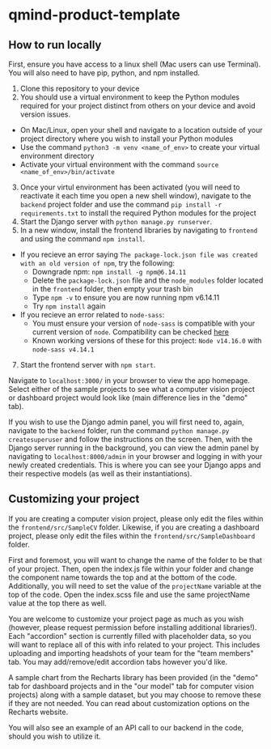 # qmind-product-template

## How to run locally
First, ensure you have access to a linux shell (Mac users can use Terminal). You will also need to have pip, python, and npm installed.

1. Clone this repository to your device
2. You should use a virtual environment to keep the Python modules required for your project distinct from others on your device and avoid version issues. 
- On Mac/Linux, open your shell and navigate to a location outside of your project directory where you wish to install your Python modules
- Use the command `python3 -m venv <name_of_env>` to create your virtual environment directory
- Activate your virtual environment with the command `source <name_of_env>/bin/activate`
3. Once your virtul environment has been activated (you will need to reactivate it each time you open a new shell window), navigate to the `backend` project folder and use the command `pip install -r requirements.txt` to install the required Python modules for the project
4. Start the Django server with `python manage.py runserver`.
5. In a new window, install the frontend libraries by navigating to `frontend` and using the command `npm install`.
- If you recieve an error saying `The package-lock.json file was created with an old version of npm`, try the following:
  - Downgrade npm: `npm install -g npm@6.14.11`
  - Delete the `package-lock.json` file and the `node_modules` folder located in the `frontend` folder, then empty your trash bin
  - Type `npm -v` to ensure you are now running npm v6.14.11
  - Try `npm install` again
- If you recieve an error related to `node-sass`:
  - You must ensure your version of `node-sass` is compatible with your current version of `node`. Compatibility can be checked [here](https://www.npmjs.com/package/node-sass)
  - Known working versions of these for this project: `Node v14.16.0` with `node-sass v4.14.1`
7. Start the frontend server with `npm start`.

Navigate to `localhost:3000/` in your browser to view the app homepage. Select either of the sample projects to see what a computer vision project or dashboard project would look like (main difference lies in the "demo" tab).

If you wish to use the Django admin panel, you will first need to, again, navigate to the `backend` folder, run the command `python manage.py createsuperuser` and follow the instructions on the screen. Then, with the Django server running in the background, you can view the admin panel by navigating to `localhost:8000/admin` in your browser and logging in with your newly created credentials. This is where you can see your Django apps and their respective models (as well as their instantiations). 

## Customizing your project
If you are creating a computer vision project, please only edit the files within the `frontend/src/SampleCV` folder. Likewise, if you are creating a dashboard project, please only edit the files within the `frontend/src/SampleDashboard` folder.

First and foremost, you will want to change the name of the folder to be that of your project. Then, open the index.js file within your folder and change the component name towards the top and at the bottom of the code. Additionally, you will need to set the value of the `projectName` variable at the top of the code. Open the index.scss file and use the same projectName value at the top there as well.

You are welcome to customize your project page as much as you wish (however, please request permission before installing additional libraries!). Each "accordion" section is currently filled with placeholder data, so you will want to replace all of this with info related to your project. This includes uploading and importing headshots of your team for the "team members" tab. You may add/remove/edit accordion tabs however you'd like.

A sample chart from the Recharts library has been provided (in the "demo" tab for dashboard projects and in the "our model" tab for computer vision projects) along with a sample dataset, but you may choose to remove these if they are not needed. You can read about customization options on the Recharts website.

You will also see an example of an API call to our backend in the code, should you wish to utilize it.
